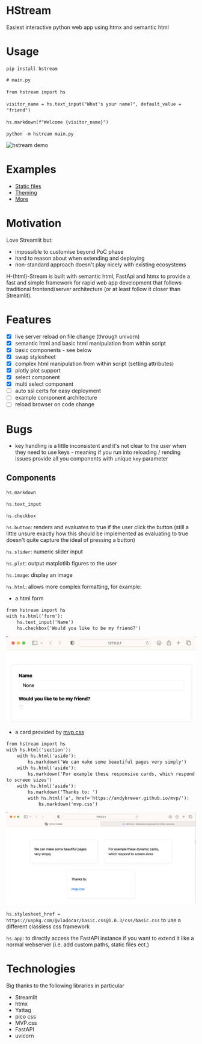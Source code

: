 # HStream

Easiest interactive python web app using htmx and semantic html

# Usage

`pip install hstream`

```
# main.py

from hstream import hs

visitor_name = hs.text_input("What's your name?", default_value = "friend")

hs.markdown(f"Welcome {visitor_name}")
```

`python -m hstream main.py`

![hstream demo](docs/hello_hstream.png)


# Examples

- [Static files](./demo/static_files.md)
- [Theming](./demo/theming.md)
- [More](./demo)
# Motivation

Love Streamlit but:

- impossible to customise beyond PoC phase
- hard to reason about when extending and deploying
- non-standard approach doesn't play nicely with existing ecosystems

H-(html)-Stream is built with semantic html, FastApi and htmx to provide a fast and simple framework for rapid web app development that follows traditional frontend/server architecture (or at least follow it closer than Streamlit).

# Features

- [x] live server reload on file change (through univorn)
- [x] semantic html and basic html manipulation from within script
- [x] basic components - see below
- [x] swap stylesheet
- [x] complex html manipulation from within script (setting attributes)
- [x] plotly plot support
- [x] select component
- [x] multi select component
- [ ] auto ssl certs for easy deployment
- [ ] example component architecture
- [ ] reload browser on code change

# Bugs

- key handling is a little inconsistent and it's not clear to the user when they need to use keys - meaning if you run into reloading / rending issues provide all you components with unique `key` parameter

## Components

`hs.markdown`

`hs.text_input`

`hs.checkbox`

`hs.button`: renders and evaluates to true if the user click the button (still a little unsure exactly how this should be implemented as evaluating to true doesn't quite capture the ideal of pressing a button)

`hs.slider`: numeric slider input

`hs.plot`: output matplotlib figures to the user

`hs.image`: display an image

`hs.html`: allows more complex formatting, for example:

- a html form

```
from hstream import hs
with hs.html('form'):
    hs.text_input('Name')
    hs.checkbox('Would you like to be my friend?')
```

![hstream form demo](docs/form_example.png)

- a card provided by [mvp.css](https://andybrewer.github.io/mvp/)

```
from hstream import hs
with hs.html('section'):
    with hs.html('aside'):
        hs.markdown('We can make some beautiful pages very simply')
    with hs.html('aside'):
        hs.markdown('For example these responsive cards, which respond to screen sizes')
    with hs.html('aside'):
        hs.markdown('Thanks to: ')
        with hs.html('a', href='https://andybrewer.github.io/mvp/'):
            hs.markdown('mvp.css')
```

![hstream form demo](docs/card_example.png)

`hs.stylesheet_href = https://unpkg.com/@vladocar/basic.css@1.0.3/css/basic.css` to use a different classless css framework

`hs.app`: to directly access the FastAPI instance if you want to extend it like a normal webserver (i.e. add custom paths, static files ect.)

# Technologies

Big thanks to the following libraries in particular

- Streamlit
- htmx
- Yattag
- pico css
- MVP.css
- FastAPI
- uvicorn
